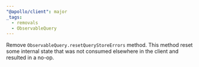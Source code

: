 ```yaml
---
"@apollo/client": major
_tags:
  - removals
  - ObservableQuery
---
```


Remove `ObservableQuery.resetQueryStoreErrors` method. This method reset some internal state that was not consumed elsewhere in the client and resulted in a no-op.
